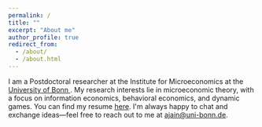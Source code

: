 ```yaml
---
permalink: /
title: ""
excerpt: "About me"
author_profile: true
redirect_from: 
  - /about/
  - /about.html
---
```



I am a Postdoctoral researcher  at the Institute for Microeconomics at the <a href="https://econtribute.de/people/atulya-jain/">  University of Bonn </a>. My research interests lie in microeconomic theory, with a focus on information economics, behavioral economics, and dynamic games. You can find my resume  <a href="https://atulya-jain.github.io/files/resume_jain.pdf"> here</a>.  I'm always happy to chat and exchange ideas—feel free to reach out to me at <a href="mailto:ajain@uni-bonn.de">ajain@uni-bonn.de</a>.








